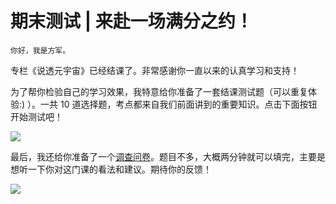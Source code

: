 # 期末测试 | 来赴一场满分之约！

    你好，我是方军。

专栏《说透元宇宙》已经结课了。非常感谢你一直以来的认真学习和支持！

为了帮你检验自己的学习效果，我特意给你准备了一套结课测试题（可以重复体验:) ）。一共 10 道选择题，考点都来自我们前面讲到的重要知识。点击下面按钮开始测试吧！

[![](https://static001.geekbang.org/resource/image/28/a4/28d1be62669b4f3cc01c36466bf811a4.png?wh=1142*201)](http://time.geekbang.org/quiz/intro?act_id=3854&exam_id=9628)

最后，我还给你准备了一个[调查问卷](http://jinshuju.net/f/ahTWwL)。题目不多，大概两分钟就可以填完，主要是想听一下你对这门课的看法和建议。期待你的反馈！

[![](https://static001.geekbang.org/resource/image/78/20/7889ba2f0f2f2d1b55d0cb97f702bc20.jpg?wh=1142x801)](http://jinshuju.net/f/ahTWwL)
    